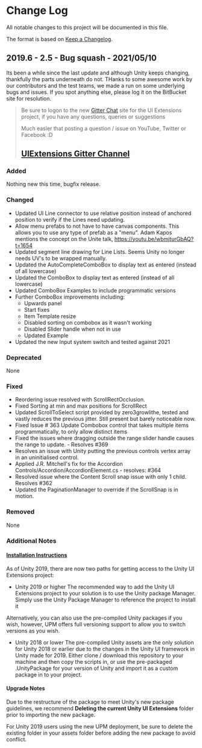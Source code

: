 # Change Log

All notable changes to this project will be documented in this file.

The format is based on [Keep a Changelog](http://keepachangelog.com/).

## 2019.6 - 2.5 - Bug squash - 2021/05/10

Its been a while since the last update and although Unity keeps changing, thankfully the parts underneath do not.  THanks to some awesome work by our contributors and the test teams, we made a run on some underlying bugs and issues.  If you spot anything else, please log it on the BitBucket site for resolution.

> Be sure to logon to the new [Gitter Chat](https://gitter.im/Unity-UI-Extensions/Lobby) site for the UI Extensions project, if you have any questions, queries or suggestions
>
> Much easier that posting a question / issue on YouTube, Twitter or Facebook :D
>
> ## [UIExtensions Gitter Channel](https://gitter.im/Unity-UI-Extensions/Lobby)


### Added

Nothing new this time, bugfix release.

### Changed

- Updated UI Line connector to use relative position instead of anchored position to verify if the Lines need updating.
- Allow menu prefabs to not have to have canvas components. This allows you to use any type of prefab as a "menu". Adam Kapos mentions the concept on the Unite talk, https://youtu.be/wbmjturGbAQ?t=1654
- Updated segment line drawing for Line Lists. Seems Unity no longer needs UV's to be wrapped manually.
- Updated the AutoCompleteComboBox to display text as entered (instead of all lowercase)
- Updated the ComboBox to display text as entered (instead of all lowercase)
- Updated ComboBox Examples to include programmatic versions
- Further ComboBox improvements including:
  * Upwards panel
  * Start fixes
  * Item Template resize
  * Disabled sorting on combobox as it wasn't working
  * Disabled Slider handle when not in use
  * Updated Example
- Updated the new Input system switch and tested against 2021

### Deprecated

None

### Fixed

- Reordering issue resolved with ScrollRectOcclusion.
- Fixed Sorting at min and max positions for ScrollRect
- Updated ScrollToSelect script provided by zero3growlithe, tested and vastly reduces the previous jitter. Still present but barely noticeable now.
- Fixed Issue # 363 Update Combobox control that takes multiple items programmatically, to only allow distinct items
- Fixed the issues where dragging outside the range slider handle causes the range to update. - Resolves #369
- Resolves an issue with Unity putting the previous controls vertex array in an uninitialised control.
- Applied J.R. Mitchell's fix for the Accordion Controls/Accordion/AccordionElement.cs - resolves: #364
- Resolved issue where the Content Scroll snap issue with only 1 child. Resolves #362
- Updated the PaginationManager to override if the ScrollSnap is in motion.

### Removed

None

### Additional Notes

#### [Installation Instructions](https://bitbucket.org/UnityUIExtensions/unity-ui-extensions/wiki/GettingStarted)

As of Unity 2019, there are now two paths for getting access to the Unity UI Extensions project:

- Unity 2019 or higher
The recommended way to add the Unity UI Extensions project to your solution is to use the Unity package Manager. Simply use the Unity Package Manager to reference the project to install it

Alternatively, you can also use the pre-compiled Unity packages if you wish, however, UPM offers full versioning support to allow you to switch versions as you wish.

- Unity 2018 or lower
The pre-compiled Unity assets are the only solution for Unity 2018 or earlier due to the changes in the Unity UI framework in Unity made for 2019.
Either clone / download this repository to your machine and then copy the scripts in, or use the pre-packaged .UnityPackage for your version of Unity and import it as a custom package in to your project.

#### Upgrade Notes

Due to the restructure of the package to meet Unity's new package guidelines, we recommend **Deleting the current Unity UI Extensions** folder prior to importing the new package.

For Unity 2019 users using the new UPM deployment, be sure to delete the existing folder in your assets folder before adding the new package to avoid conflict.
